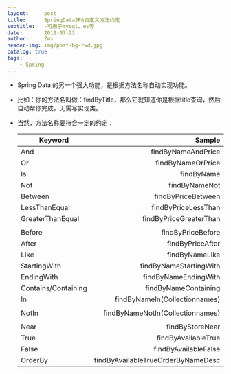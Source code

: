 ```yaml
---
layout:     post
title:      SpringDataJPA自定义方法约定
subtitle:   -可用于mysql，es等
date:       2019-07-23
author:     Zwx
header-img: img/post-bg-rwd.jpg
catalog: true
tags:
    - Spring
---
```


- Spring Data 的另一个强大功能，是根据方法名称自动实现功能。

- 比如：你的方法名叫做：findByTitle，那么它就知道你是根据title查询，然后自动帮你完成，无需写实现类。

- 当然，方法名称要符合一定的约定：

    | Keyword        | Sample    |  
    | --------   | -----:   | 
    | And        | findByNameAndPrice      |  
    | Or        | findByNameOrPrice      |  
    | Is        | findByName      |  
    | Not        | findByNameNot      |  
    | Between        | findByPriceBetween      |  
    | LessThanEqual        | findByPriceLessThan      |  
    | GreaterThanEqual        | findByPriceGreaterThan
      |  
    | Before        | findByPriceBefore      |  
    | After        | findByPriceAfter      |  
    | Like        | findByNameLike      |  
    | StartingWith        | findByNameStartingWith      |  
    | EndingWith        | findByNameEndingWith      |  
    | Contains/Containing	        | findByNameContaining      |  
    | In        | findByNameIn(Collection<String>names)
      |  
    | NotIn        | findByNameNotIn(Collection<String>names)
      |  
    | Near        | findByStoreNear      |  
    | True        | findByAvailableTrue      |  
    | False        | findByAvailableFalse      |  
    | OrderBy        | findByAvailableTrueOrderByNameDesc      |  

    